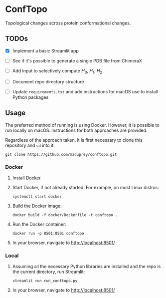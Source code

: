 # ConfTopo
 Topological changes across protein conformational changes.

## TODOs
- [x] Implement a basic Streamlit app
- [ ] See if it's possible to generate a single PDB file from ChimeraX
- [ ] Add input to selectively compute $H_0$, $H_1$, $H_2$
- [ ] Document repo directory structure
- [ ] Update `requirements.txt` and add instructions for macOS use to install Python packages 


## Usage
The preferred method of running is using Docker. However, it is possible to run locally on macOS. Instructions for both approaches are provided.

Regardless of the approach taken, it is first necessary to clone this repository and `cd` into it:

```
git clone https://github.com/maduprey/conftopo.git
```

### Docker
1. Install [Docker](https://www.docker.com/)

1. Start Docker, if not already started. For example, on most Linux distros:

	```
	systemctl start docker
	```
1. Build the Docker image: 

	```
	docker build -f docker/Dockerfile -t conftopo .
	```
1. Run the Docker container:

	```
	docker run -p 8501:8501 conftopo
	```
1. In your browser, navigate to [http://localhost:8501/](http://localhost:8501/)


### Local

1. Assuming all the necessary Python libraries are installed and the repo is the current directory, run Streamlit:

	```
	streamlit run run_conftopo.py
	```
1. In your browser, navigate to [http://localhost:8501/](http://localhost:8501/)